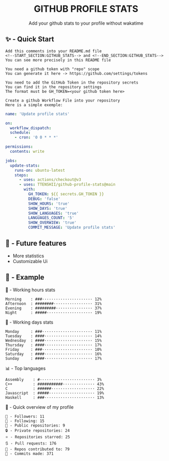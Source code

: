<h1 align="center">GITHUB PROFILE STATS</h1>
<p align="center">Add your github stats to your profile without wakatime</p>

## ✨ - Quick Start
```
Add this comments into your README.md file
<!--START_SECTION:GITHUB_STATS--> and <!--END_SECTION:GITHUB_STATS-->
You can see more precisely in this README file
```
```
You need a github token with "repo" scope
You can generate it here -> https://github.com/settings/tokens
```
```
You need to add the GitHub Token in the repository secrets
You can find it in the repository settings
The format must be GH_TOKEN=<your github token here>
```
```
Create a github Workflow File into your repository
Here is a simple exemple:
```
```yml
name: 'Update profile stats'

on:
  workflow_dispatch:
  schedule:
    - cron: '0 0 * * *'

permissions:
  contents: write

jobs:
  update-stats:
    runs-on: ubuntu-latest
    steps:
      - uses: actions/checkout@v3
      - uses: TTENSHII/github-profile-stats@main
        with:
          GH_TOKEN: ${{ secrets.GH_TOKEN }}
          DEBUG: 'false'
          SHOW_HOURS: 'true'
          SHOW_DAYS: 'true'
          SHOW_LANGUAGES: 'true'
          LANGUAGES_COUNT: '5'
          SHOW_OVERWIEW: 'true'
          COMMIT_MESSAGE: 'Update profile stats'
```

## 🔖 - Future features
- More statistics
- Customizable Ui

## 📘 - Example

<!--START_SECTION:GITHUB_STATS-->
🌉 - Working hours stats
```text
Morning    : ###······················ 12%
Afternoon  : ########················· 31%
Evening    : #########················ 37%
Night      : #####···················· 19%
```
📅 - Working days stats
```text
Monday     : ###······················ 11%
Tuesday    : ####····················· 14%
Wednesday  : ####····················· 15%
Thursday   : ####····················· 17%
Friday     : ###······················ 10%
Saturday   : ####····················· 16%
Sunday     : ####····················· 17%
```
📊 - Top languages
```text
Assembly    : #························ 3%
C++         : ###########·············· 43%
C           : ######··················· 22%
Javascript  : #####···················· 19%
Haskell     : ###······················ 13%
```
🎏 - Quick overview of my profile
```text
👥 - Followers: 11
👤 - Following: 15
📂 - Public repositories: 9
🔒 - Private repositories: 24
⭐ - Repositories starred: 25
🔃 - Pull requests: 176
🐲 - Repos contributed to: 79
🍃 - Commits made: 371
```
<!--END_SECTION:GITHUB_STATS-->
